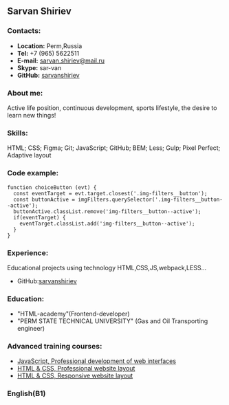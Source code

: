 ## Sarvan Shiriev
### Contacts:
- **Location:** Perm,Russia
- **Tel:** +7 (965) 5622511
- **E-mail:** sarvan.shiriev@mail.ru
- **Skype:** sar-van
- **GitHub:** [sarvanshiriev](http://github.com/sarvanshiriev)

### About me: 
Active life position, continuous development, sports lifestyle, the desire to learn new things!

### Skills:
HTML; CSS; Figma; Git; JavaScript; GitHub; BEM; Less; Gulp; Pixel Perfect; Adaptive layout

### Code example:
```
function choiceButton (evt) {
  const eventTarget = evt.target.closest('.img-filters__button');
  const buttonActive = imgFilters.querySelector('.img-filters__button--active');
  buttonActive.classList.remove('img-filters__button--active');
  if(eventTarget) {
    eventTarget.classList.add('img-filters__button--active');
  }
}
```

### Experience:
Educational projects using technology HTML,CSS,JS,webpack,LESS...
- GitHub:[sarvanshiriev](http://github.com/sarvanshiriev)

### Education:
- "HTML-academy"(Frontend-developer)
- "PERM STATE TECHNICAL UNIVERSITY" (Gas and Oil Transporting engineer)

### Advanced training courses:
- [JavaScript, Professional development of web interfaces](https://drive.google.com/file/d/1R2HXA4vSTYVadXdV_kk9poD1lMgdcqcb/view)
- [HTML & CSS, Professional website layout](https://drive.google.com/file/d/1E6m3u1e1VAzcjejIaa50RA36jtG6EcNt/view)
- [HTML & CSS, Responsive website layout](https://drive.google.com/file/d/1McteYe5-WWobmR0H6-LnHnhxDnTWXhbI/view)

### English(B1)